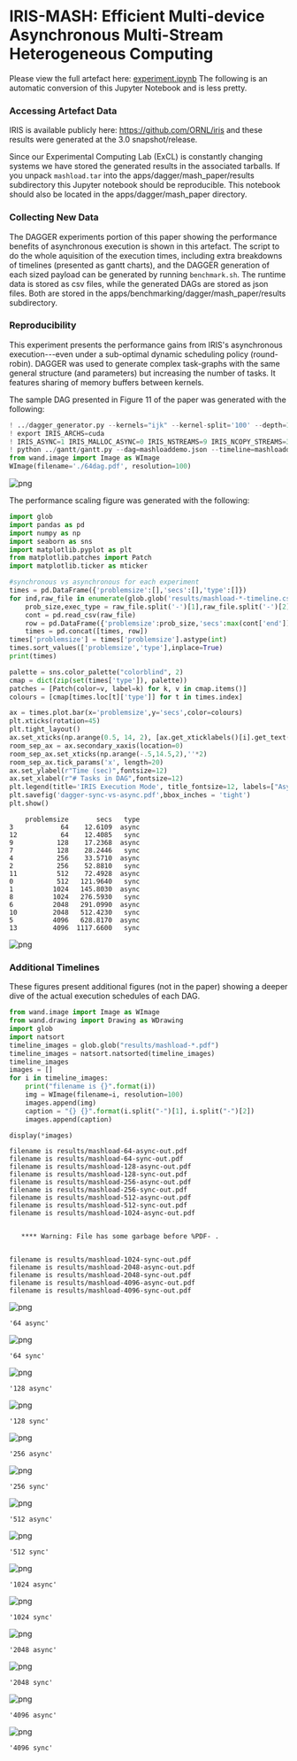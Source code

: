 # IRIS-MASH: Efficient Multi-device Asynchronous Multi-Stream Heterogeneous Computing

Please view the full artefact here: [experiment.ipynb](experiment.ipynb)
The following is an automatic conversion of this Jupyter Notebook and is less pretty.

### Accessing Artefact Data

IRIS is available publicly here: https://github.com/ORNL/iris and these results were generated at the 3.0 snapshot/release.

Since our Experimental Computing Lab (ExCL) is constantly changing systems we have stored the generated results in the associated tarballs. If you unpack `mashload.tar` into the apps/dagger/mash_paper/results subdirectory this Jupyter notebook should be reproducible. This notebook should also be located in the apps/dagger/mash_paper directory.

### Collecting New Data

The DAGGER experiments portion of this paper showing the performance benefits of asynchronous execution is shown in this artefact. The script to do the whole aquisition of the execution times, including extra breakdowns of timelines (presented as gantt charts), and the DAGGER generation of each sized payload can be generated by running `benchmark.sh`. The runtime data is stored as csv files, while the generated DAGs are stored as json files. Both are stored in the apps/benchmarking/dagger/mash_paper/results subdirectory.


### Reproducibility

This experiment presents the performance gains from IRIS's asynchronous execution---even under a sub-optimal dynamic scheduling policy (round-robin).
DAGGER was used to generate complex task-graphs with the same general structure (and parameters) but increasing the number of tasks.
It features sharing of memory buffers between kernels.

The sample DAG presented in Figure 11 of the paper was generated with the following:


```python
! ../dagger_generator.py --kernels="ijk" --kernel-split='100' --depth=10 --num-tasks=64 --min-width=7 --max-width=7 --buffers-per-kernel="ijk:rw r r" --kernel-dimensions="ijk:2" --use-data-memory --concurrent-kernels="ijk:14" --skips=3 --cdf-mean=2 --cdf-std-dev=0 --graph="mashloaddemo.json" --use-data-memory --handover-in-memory-shuffle --num-memory-shuffles=32
! export IRIS_ARCHS=cuda
! IRIS_ASYNC=1 IRIS_MALLOC_ASYNC=0 IRIS_NSTREAMS=9 IRIS_NCOPY_STREAMS=3 IRIS_HISTORY=1 IRIS_HISTORY_FILE=mashloaddemo.csv ../dagger_runner --graph="mashloaddemo.json" --logfile="time.csv" --repeats=1 --scheduling-policy="roundrobin" --kernels="ijk" --buffers-per-kernel="ijk:rw r r" --kernel-dimensions="ijk:2"  --size=2048 --concurrent-kernels="ijk:14" --use-data-memory
! python ../gantt/gantt.py --dag=mashloaddemo.json --timeline=mashloaddemo.csv --dag-out=64dag.pdf --no-show-kernel-legend --no-show-task-legend --no-show-node-labels
from wand.image import Image as WImage
WImage(filename='./64dag.pdf', resolution=100)
```




    
![png](notebook-exports/output_2_0.png)
    



The performance scaling figure was generated with the following:


```python
import glob
import pandas as pd
import numpy as np
import seaborn as sns
import matplotlib.pyplot as plt
from matplotlib.patches import Patch
import matplotlib.ticker as mticker

#synchronous vs asynchronous for each experiment
times = pd.DataFrame({'problemsize':[],'secs':[],'type':[]})
for ind,raw_file in enumerate(glob.glob('results/mashload-*-timeline.csv')):
    prob_size,exec_type = raw_file.split('-')[1],raw_file.split('-')[2]
    cont = pd.read_csv(raw_file)
    row = pd.DataFrame({'problemsize':prob_size,'secs':max(cont['end']),'type':exec_type},index=[ind])
    times = pd.concat([times, row])
times['problemsize'] = times['problemsize'].astype(int)
times.sort_values(['problemsize','type'],inplace=True)
print(times)

palette = sns.color_palette("colorblind", 2)
cmap = dict(zip(set(times['type']), palette))
patches = [Patch(color=v, label=k) for k, v in cmap.items()]
colours = [cmap[times.loc[t]['type']] for t in times.index]

ax = times.plot.bar(x='problemsize',y='secs',color=colours)
plt.xticks(rotation=45)
plt.tight_layout()
ax.set_xticks(np.arange(0.5, 14, 2), [ax.get_xticklabels()[i].get_text() for i in np.arange(0, 14, 2)])#reuse old labels but stagger them by half a point
room_sep_ax = ax.secondary_xaxis(location=0)
room_sep_ax.set_xticks(np.arange(-.5,14.5,2),''*2)
room_sep_ax.tick_params('x', length=20)
ax.set_ylabel(r"Time (sec)",fontsize=12)
ax.set_xlabel(r"# Tasks in DAG",fontsize=12)
plt.legend(title='IRIS Execution Mode', title_fontsize=12, labels=["Asynchronous","Synchronous"], handles=patches, bbox_to_anchor=(0.05, 0.8), loc='center left', borderaxespad=0, frameon=True)
plt.savefig('dagger-sync-vs-async.pdf',bbox_inches = 'tight')
plt.show()

```

        problemsize       secs   type
    3            64    12.6109  async
    12           64    12.4085   sync
    9           128    17.2368  async
    7           128    28.2446   sync
    4           256    33.5710  async
    2           256    52.8810   sync
    11          512    72.4928  async
    0           512   121.9640   sync
    1          1024   145.8030  async
    8          1024   276.5930   sync
    6          2048   291.0990  async
    10         2048   512.4230   sync
    5          4096   628.8170  async
    13         4096  1117.6600   sync



    
![png](notebook-exports/output_4_1.png)
    


### Additional Timelines

These figures present additional figures (not in the paper) showing a deeper dive of the actual execution schedules of each DAG.


```python
from wand.image import Image as WImage
from wand.drawing import Drawing as WDrawing
import glob
import natsort
timeline_images = glob.glob("results/mashload-*.pdf")
timeline_images = natsort.natsorted(timeline_images)
timeline_images
images = []
for i in timeline_images:
    print("filename is {}".format(i))
    img = WImage(filename=i, resolution=100)
    images.append(img)
    caption = "{} {}".format(i.split("-")[1], i.split("-")[2])
    images.append(caption)

display(*images)
```

    filename is results/mashload-64-async-out.pdf
    filename is results/mashload-64-sync-out.pdf
    filename is results/mashload-128-async-out.pdf
    filename is results/mashload-128-sync-out.pdf
    filename is results/mashload-256-async-out.pdf
    filename is results/mashload-256-sync-out.pdf
    filename is results/mashload-512-async-out.pdf
    filename is results/mashload-512-sync-out.pdf
    filename is results/mashload-1024-async-out.pdf


       **** Warning: File has some garbage before %PDF- .


    filename is results/mashload-1024-sync-out.pdf
    filename is results/mashload-2048-async-out.pdf
    filename is results/mashload-2048-sync-out.pdf
    filename is results/mashload-4096-async-out.pdf
    filename is results/mashload-4096-sync-out.pdf



    
![png](notebook-exports/output_6_3.png)
    



    '64 async'



    
![png](notebook-exports/output_6_5.png)
    



    '64 sync'



    
![png](notebook-exports/output_6_7.png)
    



    '128 async'



    
![png](notebook-exports/output_6_9.png)
    



    '128 sync'



    
![png](notebook-exports/output_6_11.png)
    



    '256 async'



    
![png](notebook-exports/output_6_13.png)
    



    '256 sync'



    
![png](notebook-exports/output_6_15.png)
    



    '512 async'



    
![png](notebook-exports/output_6_17.png)
    



    '512 sync'



    
![png](notebook-exports/output_6_19.png)
    



    '1024 async'



    
![png](notebook-exports/output_6_21.png)
    



    '1024 sync'



    
![png](notebook-exports/output_6_23.png)
    



    '2048 async'



    
![png](notebook-exports/output_6_25.png)
    



    '2048 sync'



    
![png](notebook-exports/output_6_27.png)
    



    '4096 async'



    
![png](notebook-exports/output_6_29.png)
    



    '4096 sync'

